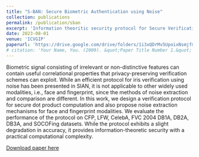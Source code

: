 ```yaml
---
title: "S-BAN: Secure Biometric Authentication using Noise"
collection: publications
permalink: /publication/sban
excerpt: 'Information theoritic security protocol for Secure Verification of fingerprint and face modalities using Noise signals'
date: 2023-08-01
venue: 'ICVGIP'
paperurl: 'https://drive.google.com/drive/folders/1i3xQDrMv5UpoixNsmjfm2gNzxM3PWgHe?usp=drive_link'
# citation: 'Your Name, You. (2009). &quot;Paper Title Number 1.&quot; <i>Journal 1</i>. 1(1).'
---
```

Biometric signal consisting of irrelevant or non-distinctive features
can contain useful correlational properties that privacy-preserving
verification schemes can exploit. While an efficient protocol for iris
verification using noise has been presented in SIAN, it is not applicable
to other widely used modalities, i.e., face and fingerprint, since
the methods of noise extraction and comparison are different. In
this work, we design a verification protocol for secure dot product
computation and also propose noise extraction mechanisms for
face and fingerprint modalities. We evaluate the performance of
the protocol on CFP, LFW, CelebA, FVC 2004 DB1A, DB2A, DB3A, and SOCOFing datasets. While the protocol exhibits a slight degradation in accuracy, it provides information-theoretic security with a practical computational complexity.

[Download paper here](https://drive.google.com/drive/folders/1i3xQDrMv5UpoixNsmjfm2gNzxM3PWgHe?usp=drive_link)
<!-- 
Recommended citation: Your Name, You. (2009). "Paper Title Number 1." <i>Journal 1</i>. 1(1). -->